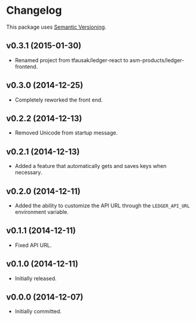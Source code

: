 # Changelog

This package uses [Semantic Versioning][1].

## v0.3.1 (2015-01-30)

- Renamed project from tfausak/ledger-react to
  asm-products/ledger-frontend.

## v0.3.0 (2014-12-25)

- Completely reworked the front end.

## v0.2.2 (2014-12-13)

- Removed Unicode from startup message.

## v0.2.1 (2014-12-13)

- Added a feature that automatically gets and saves keys when necessary.

## v0.2.0 (2014-12-11)

- Added the ability to customize the API URL through the `LEDGER_API_URL`
  environment variable.

## v0.1.1 (2014-12-11)

- Fixed API URL.

## v0.1.0 (2014-12-11)

- Initially released.

## v0.0.0 (2014-12-07)

- Initially committed.

[1]: http://semver.org/spec/v2.0.0.html
